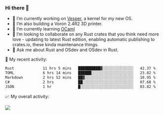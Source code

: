 ### Hi there 👋

<!--
**berkus/berkus** is a ✨ _special_ ✨ repository because its `README.md` (this file) appears on your GitHub profile.

Here are some ideas to get you started:

- 🔭 I’m currently working on ...
- 🌱 I’m currently learning ...
- 👯 I’m looking to collaborate on ...
- 🤔 I’m looking for help with ...
- 💬 Ask me about ...
- 📫 How to reach me: ...
- 😄 Pronouns: ...
- ⚡ Fun fact: ...
-->

- 🔭 I’m currently working on [Vesper](https://github.com/metta-systems/vesper), a kernel for my new OS.
- 🔭 I’m also building a Voron 2.4R2 3D printer.
- 🌱 I’m currently learning [OCaml](https://ocaml.org/manual/5.3/lex.html)
- 👯 I’m looking to collaborate on any Rust crates that you think need more love - updating to latest Rust edition, enabling automatic publishing to crates.io, these kinda maintenance things.
- 💬 Ask me about Rust and OSdev and OSdev in Rust.

💼 My recent activity:

<!--START_SECTION:waka-->

```txt
Rust             11 hrs 5 mins   ██████████▓░░░░░░░░░░░░░░   42.37 %
TOML             6 hrs 14 mins   ██████░░░░░░░░░░░░░░░░░░░   23.82 %
Markdown         2 hrs 52 mins   ██▓░░░░░░░░░░░░░░░░░░░░░░   10.95 %
C#               2 hrs           ██░░░░░░░░░░░░░░░░░░░░░░░   07.68 %
JSON             1 hr            █░░░░░░░░░░░░░░░░░░░░░░░░   03.82 %
```

<!--END_SECTION:waka-->

📈 My overall activity:

![](http://github-profile-summary-cards.vercel.app/api/cards/profile-details?username=berkus&theme=flag_india)

